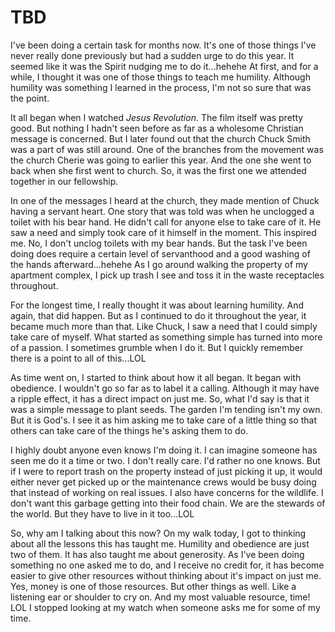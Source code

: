 # TBD

I've been doing a certain task for months now. It's one of those things I've never really done previously but had a sudden urge to do this year. It seemed like it was the Spirit nudging me to do it...hehehe At first, and for a while, I thought it was one of those things to teach me humility. Although humility was something I learned in the process, I'm not so sure that was the point.

It all began when I watched *Jesus Revolution*. The film itself was pretty good. But nothing I hadn't seen before as far as a wholesome Christian message is concerned. But I later found out that the church Chuck Smith was a part of was still around. One of the branches from the movement was the church Cherie was going to earlier this year. And the one she went to back when she first went to church. So, it was the first one we attended together in our fellowship.

In one of the messages I heard at the church, they made mention of Chuck having a servant heart. One story that was told was when he unclogged a toilet with his bear hand. He didn't call for anyone else to take care of it. He saw a need and simply took care of it himself in the moment. This inspired me. No, I don't unclog toilets with my bear hands. But the task I've been doing does require a certain level of servanthood and a good washing of the hands afterward...hehehe As I go around walking the property of my apartment complex, I pick up trash I see and toss it in the waste receptacles throughout.

For the longest time, I really thought it was about learning humility. And again, that did happen. But as I continued to do it throughout the year, it became much more than that. Like Chuck, I saw a need that I could simply take care of myself. What started as something simple has turned into more of a passion. I sometimes grumble when I do it. But I quickly remember there is a point to all of this...LOL

As time went on, I started to think about how it all began. It began with obedience. I wouldn't go so far as to label it a calling. Although it may have a ripple effect, it has a direct impact on just me. So, what I'd say is that it was a simple message to plant seeds. The garden I'm tending isn't my own. But it is God's. I see it as him asking me to take care of a little thing so that others can take care of the things he's asking them to do.

I highly doubt anyone even knows I'm doing it. I can imagine someone has seen me do it a time or two. I don't really care. I'd rather no one knows. But if I were to report trash on the property instead of just picking it up, it would either never get picked up or the maintenance crews would be busy doing that instead of working on real issues. I also have concerns for the wildlife. I don't want this garbage getting into their food chain. We are the stewards of the world. But they have to live in it too...LOL

So, why am I talking about this now? On my walk today, I got to thinking about all the lessons this has taught me. Humility and obedience are just two of them. It has also taught me about generosity. As I've been doing something no one asked me to do, and I receive no credit for, it has become easier to give other resources without thinking about it's impact on just me. Yes, money is one of those resources. But other things as well. Like a listening ear or shoulder to cry on. And my most valuable resource, time! LOL I stopped looking at my watch when someone asks me for some of my time.

